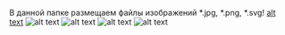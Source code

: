 В данной папке размещаем файлы изображений *.jpg, *.png, *.svg!
[alt text](image2.png)
![alt text](image-1.png)
![alt text](image-3.png)
![alt text](image.png)
![alt text](<Снимок экрана (2).png>)